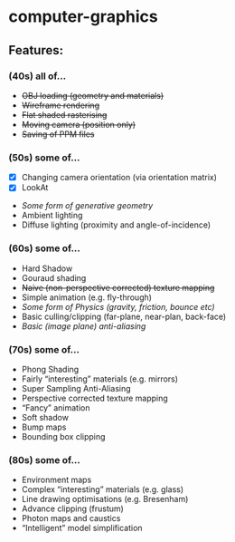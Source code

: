 # computer-graphics

## Features:  
### (40s) all of...
* ~~OBJ loading (geometry and materials)~~
* ~~Wireframe rendering~~
* ~~Flat shaded rasterising~~
* ~~Moving camera (position only)~~
* ~~Saving of PPM files~~

### (50s) some of...
- [x] Changing camera orientation (via orientation matrix)
- [x] LookAt
* _Some form of generative geometry_
* Ambient lighting
* Diffuse lighting (proximity and angle-of-incidence)


### (60s) some of...
* Hard Shadow
* Gouraud shading
* ~~Naive (non-perspective corrected) texture mapping~~
* Simple animation (e.g. fly-through)
* _Some form of Physics (gravity, friction, bounce etc)_
* Basic culling/clipping (far-plane, near-plan, back-face)
* _Basic (image plane) anti-aliasing_

### (70s) some of...
* Phong Shading
* Fairly “interesting” materials (e.g. mirrors)
* Super Sampling Anti-Aliasing
* Perspective corrected texture mapping
* “Fancy” animation
* Soft shadow
* Bump maps
* Bounding box clipping

### (80s) some of...
* Environment maps
* Complex “interesting” materials (e.g. glass)
* Line drawing optimisations (e.g. Bresenham)
* Advance clipping (frustum)
* Photon maps and caustics
* “Intelligent” model simplification


